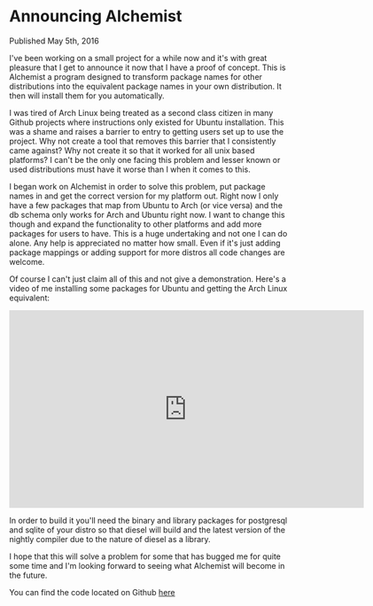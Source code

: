 # Announcing Alchemist
<div class="subtitle">Published May 5th, 2016</div>

I've been working on a small project for a while now and it's with great
pleasure that I get to announce it now that I have a proof of concept.
This is Alchemist a program designed to transform package names for
other distributions into the equivalent package names in your own
distribution. It then will install them for you automatically.

I was tired of Arch Linux being treated as a second class citizen in
many Github projects where instructions only existed for Ubuntu
installation. This was a shame and raises a barrier to entry to getting
users set up to use the project. Why not create a tool that removes this
barrier that I consistently came against? Why not create it so that it
worked for all unix based platforms? I can't be the only one facing this
problem and lesser known or used distributions must have it worse than
I when it comes to this.

I began work on Alchemist in order to solve this problem, put package
names in and get the correct version for my platform out. Right now
I only have a few packages that map from Ubuntu to Arch (or vice versa)
and the db schema only works for Arch and Ubuntu right now. I want to
change this though and expand the functionality to other platforms and
add more packages for users to have. This is a huge undertaking and not
one I can do alone. Any help is appreciated no matter how small. Even
if it's just adding package mappings or adding support for more distros
all code changes are welcome.

Of course I can't just claim all of this and not give a demonstration.
Here's a video of me installing some packages for Ubuntu and getting
the Arch Linux equivalent:

<iframe src="https://player.vimeo.com/video/165509394" width="640" height="357" frameborder="0" webkitallowfullscreen mozallowfullscreen allowfullscreen></iframe>

In order to build it you'll need the binary and library packages for
postgresql and sqlite of your distro so that diesel will build and
the latest version of the nightly compiler due to the nature of
diesel as a library.

I hope that this will solve a problem for some that has bugged me for
quite some time and I'm looking forward to seeing what Alchemist will
become in the future.

You can find the code located on Github
[here](https://github.com/mgattozzi/Alchemist)
